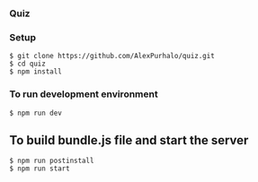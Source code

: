 ### Quiz

### Setup
    $ git clone https://github.com/AlexPurhalo/quiz.git
    $ cd quiz
    $ npm install
    
### To run development environment
    $ npm run dev
    
## To build bundle.js file and start the server 
    $ npm run postinstall
    $ npm run start 